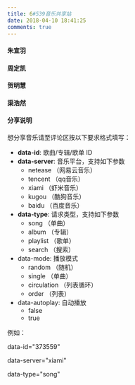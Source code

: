 ```yaml
---
title: 6#539音乐共享站
date: 2018-04-10 18:41:25
comments: true
---
```


#### 朱宣羽

<div class="aplayer" data-id="373559" data-server="xiami" data-type="song"></div>

#### 周定凯

<div class="aplayer" data-id="11100236" data-server="netease" data-type="playlist" data-mode="random"></div>

#### 贺明慧

<div class="aplayer" data-id="373559" data-server="xiami" data-type="song"></div>

#### 渠浩然

<div class="aplayer" data-id="11100236" data-server="netease" data-type="playlist" data-mode="random"></div>

#### 分享说明

想分享音乐请至评论区按以下要求格式填写：

- **data-id**: 歌曲/专辑/歌单 ID
- **data-server**: 音乐平台，支持如下参数
  - netease （网易云音乐）
  - tencent （qq音乐）
  - xiami （虾米音乐）
  - kugou （酷狗音乐）
  - baidu （百度音乐）
- **data-type**: 请求类型，支持如下参数
  - song （单曲）
  - album （专辑）
  - playlist （歌单）
  - search （搜索）
- data-mode: 播放模式
  - random （随机）
  - single （单曲）
  - circulation （列表循环）
  - order （列表）
- data-autoplay: 自动播放
  - false
  - true

例如：

data-id="373559"

data-server="xiami"

data-type="song"